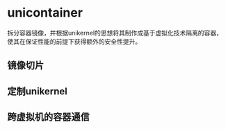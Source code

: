 # unicontainer

拆分容器镜像，并根据unikernel的思想将其制作成基于虚拟化技术隔离的容器，使其在保证性能的前提下获得额外的安全性提升。

## 镜像切片

## 定制unikernel

## 跨虚拟机的容器通信

